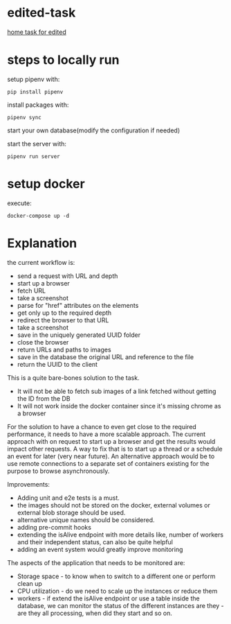 # edited-task
[home task for edited](https://docs.google.com/document/d/177-MTuV6p0TL_Pyq98JAXzr2et_iuBGRBzbkQ0KnVHc/edit#heading=h.9dfe7slnyrce)

 # steps to locally run
 setup pipenv with:

 `pip install pipenv`

 install packages with:

 `pipenv sync`

 start your own database(modify the configuration if needed)

 start the server with:

 `pipenv run server`

# setup docker
execute:

`docker-compose up -d`

# Explanation

the current workflow is:
* send a request with URL and depth
* start up a browser 
* fetch URL
* take a screenshot
* parse for "href" attributes on the elements
* get only up to the required depth
* redirect the browser to that URL 
* take a screenshot
* save in the uniquely generated UUID folder
* close the browser
* return URLs and paths to images
* save in the database the original URL and reference to the file
* return the UUID to the client


This is a quite bare-bones solution to the task.
* It will not be able to fetch sub images of a link fetched without getting the ID from the DB
* It will not work inside the docker container since it's missing chrome as a browser

For the solution to have a chance to even get close to the required performance, it needs to have a more scalable approach.
The current approach with on request to start up a browser and get the results would impact other requests.
A way to fix that is to start up a thread or a schedule an event for later (very near future).
An alternative approach would be to use remote connections to a separate set of containers existing for the purpose to browse asynchronously.

Improvements:
* Adding unit and e2e tests is a must.
* the images should not be stored on the docker, external volumes or external blob storage should be used.
* alternative unique names should be considered.
* adding pre-commit hooks
* extending the isAlive endpoint with more details like, number of workers and their independent status, can also be quite helpful
* adding an event system would greatly improve monitoring

The aspects of the application that needs to be monitored are:
* Storage space - to know when to switch to a different one or perform clean up
* CPU utilization - do we need to scale up the instances or reduce them
* workers - if extend the isAlive endpoint or use a table inside the database, we can monitor the status of the different instances are they - are they all processing, when did they start and so on.